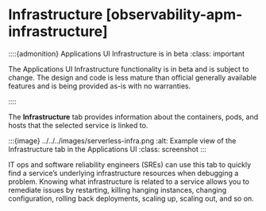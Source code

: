 # Infrastructure [observability-apm-infrastructure]

::::{admonition} Applications UI Infrastructure is in beta
:class: important

The Applications UI Infrastructure functionality is in beta and is subject to change. The design and code is less mature than official generally available features and is being provided as-is with no warranties.

::::


The **Infrastructure** tab provides information about the containers, pods, and hosts that the selected service is linked to.

:::{image} ../../../images/serverless-infra.png
:alt: Example view of the Infrastructure tab in the Applications UI
:class: screenshot
:::

IT ops and software reliability engineers (SREs) can use this tab to quickly find a service’s underlying infrastructure resources when debugging a problem. Knowing what infrastructure is related to a service allows you to remediate issues by restarting, killing hanging instances, changing configuration, rolling back deployments, scaling up, scaling out, and so on.
